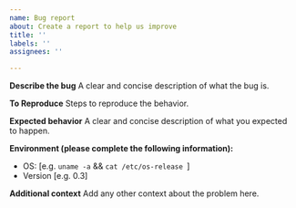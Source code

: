 ```yaml
---
name: Bug report
about: Create a report to help us improve
title: ''
labels: ''
assignees: ''

---
```


**Describe the bug**
A clear and concise description of what the bug is.

**To Reproduce**
Steps to reproduce the behavior.

**Expected behavior**
A clear and concise description of what you expected to happen.

**Environment (please complete the following information):**
 - OS: [e.g. `uname -a` && `cat /etc/os-release `]
 - Version [e.g. 0.3]

**Additional context**
Add any other context about the problem here.

